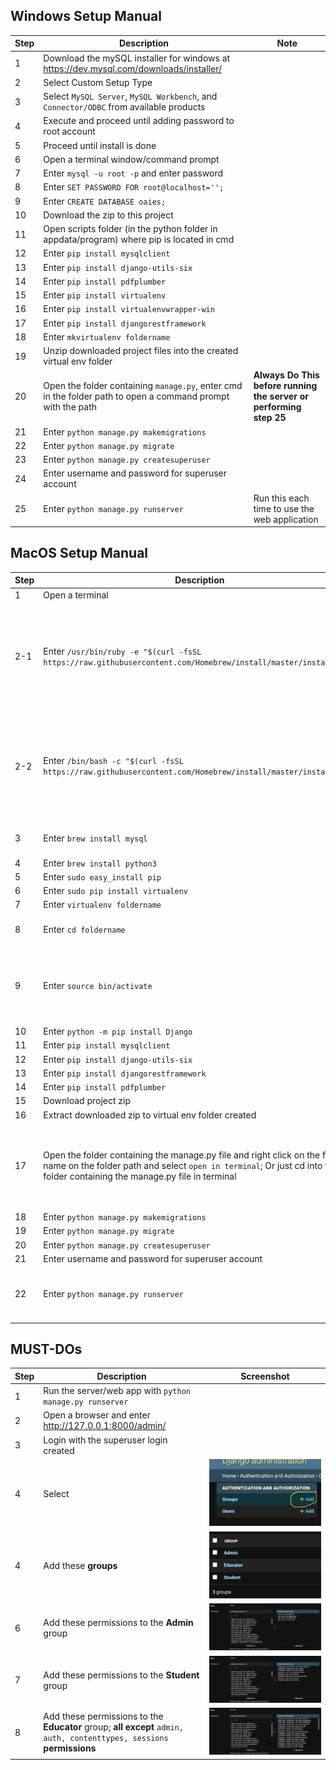 ## Windows Setup Manual

| Step | Description | Note |
|----------|-------------|------------|
|1| Download the mySQL installer for windows at https://dev.mysql.com/downloads/installer/ |
|2| Select Custom Setup Type |
|3| Select `MySQL Server`, `MySQL Workbench`, and `Connector/ODBC` from available products |
|4| Execute and proceed until adding password to root account |
|5| Proceed until install is done |
|6| Open a terminal window/command prompt |
|7| Enter `mysql -u root -p` and enter password |
|8| Enter `SET PASSWORD FOR root@localhost='';` |
|9| Enter `CREATE DATABASE oaies;` |
|10| Download the zip to this project |
|11| Open scripts folder (in the python folder in appdata/program) where pip is located in cmd |
|12| Enter `pip install mysqlclient` |
|13| Enter `pip install django-utils-six` |
|14| Enter `pip install pdfplumber` |
|15| Enter `pip install virtualenv` |
|16| Enter `pip install virtualenvwrapper-win`|
|17| Enter `pip install djangorestframework`|
|18|Enter `mkvirtualenv foldername`|
|19| Unzip downloaded project files into the created virtual env folder |
|20| Open the folder containing `manage.py`, enter cmd in the folder path to open a command prompt with the path | **Always Do This before running the server or performing step 25** |
|21| Enter `python manage.py makemigrations` |
|22| Enter `python manage.py migrate` |
|23| Enter `python manage.py createsuperuser`|
|24| Enter username and password for superuser account |
|25| Enter `python manage.py runserver` | Run this each time to use the web application |

## MacOS Setup Manual

| Step | Description | Note |
|----------|-------------|------------|
|1| Open a terminal |
|2-1| Enter `/usr/bin/ruby -e "$(curl -fsSL https://raw.githubusercontent.com/Homebrew/install/master/install)"` | Install homebrew only for users running `macOS High Sierra, Sierra, El Capitan, or earlier` |
|2-2| Enter `/bin/bash -c "$(curl -fsSL https://raw.githubusercontent.com/Homebrew/install/master/install.sh)"` | Install homebrew only for users running `macOs Catalina, Mojave, or Big Sur, or later` |
|3| Enter `brew install mysql`| mysql server needed |
|4| Enter `brew install python3`|
|5| Enter `sudo easy_install pip`|
|6| Enter `sudo pip install virtualenv`|
|7| Enter `virtualenv foldername`|
|8| Enter `cd foldername`| **MUST CD INTO THE FOLDER** |
|9| Enter `source bin/activate`| **ONLY DO THIS IN THE VIRTUAL ENV FOLDER CREATED** |
|10| Enter `python -m pip install Django`|
|11| Enter `pip install mysqlclient` |
|12| Enter `pip install django-utils-six` |
|13| Enter `pip install djangorestframework`|
|14| Enter `pip install pdfplumber` |
|15| Download project zip |
|16| Extract downloaded zip to virtual env folder created |
|17| Open the folder containing the manage.py file and right click on the folder name on the folder path and select `open in terminal`; Or just cd into the folder containing the manage.py file in terminal| **Always Do This before running the server or performing step 22** |
|18| Enter `python manage.py makemigrations` |
|19| Enter `python manage.py migrate` |
|20| Enter `python manage.py createsuperuser`|
|21| Enter username and password for superuser account |
|22| Enter `python manage.py runserver` | **Run this each time to use the web application** |

## MUST-DOs
| Step | Description | Screenshot |
|----------|-------------|---------|
|1| Run the server/web app with `python manage.py runserver`|
|2| Open a browser and enter http://127.0.0.1:8000/admin/ |
|3| Login with the superuser login created |
|4| Select |![Guide1](/static/images/guide1.png)|
|4| Add these **groups**|![Guide11](/static/images/guide11.png)|
|6| Add these permissions to the **Admin** group |![Guide2](/static/images/guide2.png)|
|7| Add these permissions to the **Student** group |![Guide3](/static/images/guide3.png)|
|8| Add these permissions to the **Educator** group; **all except** `admin, auth, contenttypes, sessions` **permissions**|![Guide4](/static/images/guide4.png)|






<!-- ## Dependencies

```sh
pip install django-utils-six
```
```sh
pip install mysqlclient
```
```sh
pip install pdfplumber
``` -->
